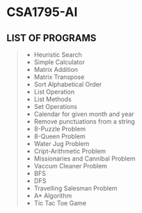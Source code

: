 # CSA1795-AI
## LIST OF PROGRAMS
> - Heuristic Search
> - Simple Calculator
> - Matrix Addition
> - Matrix Transpose
> - Sort Alphabetical Order
> - List Operation
> - List Methods
> - Set Operations
> - Calendar for given month and year
> - Remove punctuations from a string
> - 8-Puzzle Problem
> - 8-Queen Problem
> - Water Jug Problem
> - Cript-Arithmetic Problem
> - Missionaries and Cannibal Problem
> - Vaccum Cleaner Problem
> - BFS
> - DFS
> - Travelling Salesman Problem
> - A* Algorithm
> - Tic Tac Toe Game
